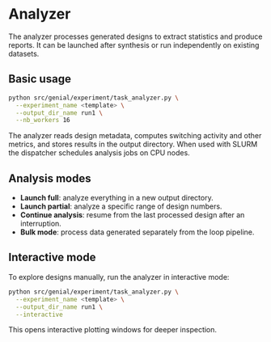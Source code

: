 # Analyzer

The analyzer processes generated designs to extract statistics and produce reports. It can be launched after synthesis or run independently on existing datasets.

## Basic usage

```bash
python src/genial/experiment/task_analyzer.py \
  --experiment_name <template> \
  --output_dir_name run1 \
  --nb_workers 16
```

The analyzer reads design metadata, computes switching activity and other metrics, and stores results in the output directory. When used with SLURM the dispatcher schedules analysis jobs on CPU nodes.

## Analysis modes

- **Launch full**: analyze everything in a new output directory.
- **Launch partial**: analyze a specific range of design numbers.
- **Continue analysis**: resume from the last processed design after an interruption.
- **Bulk mode**: process data generated separately from the loop pipeline.

## Interactive mode

To explore designs manually, run the analyzer in interactive mode:

```bash
python src/genial/experiment/task_analyzer.py \
  --experiment_name <template> \
  --output_dir_name run1 \
  --interactive
```

This opens interactive plotting windows for deeper inspection.
